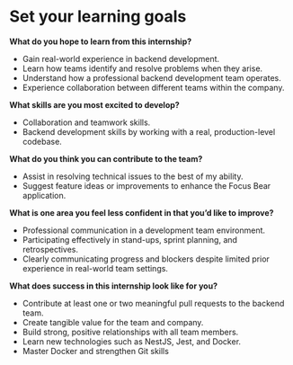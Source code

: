# Set your learning goals

**What do you hope to learn from this internship?**

- Gain real-world experience in backend development.
- Learn how teams identify and resolve problems when they arise.
- Understand how a professional backend development team operates.
- Experience collaboration between different teams within the company.

**What skills are you most excited to develop?**

- Collaboration and teamwork skills.
- Backend development skills by working with a real, production-level codebase.

**What do you think you can contribute to the team?**

- Assist in resolving technical issues to the best of my ability.
- Suggest feature ideas or improvements to enhance the Focus Bear application.

**What is one area you feel less confident in that you’d like to improve?**

- Professional communication in a development team environment.
- Participating effectively in stand-ups, sprint planning, and retrospectives.
- Clearly communicating progress and blockers despite limited prior experience in real-world team settings.

**What does success in this internship look like for you?**

- Contribute at least one or two meaningful pull requests to the backend team.
- Create tangible value for the team and company.
- Build strong, positive relationships with all team members.
- Learn new technologies such as NestJS, Jest, and Docker.
- Master Docker and strengthen Git skills

